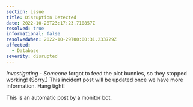 ```yaml
---
section: issue
title: Disruption Detected
date: 2022-10-28T23:17:23.710857Z
resolved: true
informational: false
resolvedWhen: 2022-10-29T00:00:31.233729Z
affected:
  - Database
severity: disrupted
---
```

*Investigating* - _Someone_ forgot to feed the plot bunnies, so they stopped working! (Sorry.) This incident post will be updated once we have more information. Hang tight!

This is an automatic post by a monitor bot.
        
